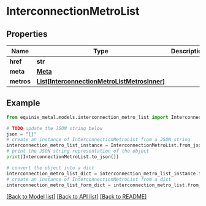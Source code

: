 # InterconnectionMetroList


## Properties

Name | Type | Description | Notes
------------ | ------------- | ------------- | -------------
**href** | **str** |  | [optional] 
**meta** | [**Meta**](Meta.md) |  | [optional] 
**metros** | [**List[InterconnectionMetroListMetrosInner]**](InterconnectionMetroListMetrosInner.md) |  | [optional] 

## Example

```python
from equinix_metal.models.interconnection_metro_list import InterconnectionMetroList

# TODO update the JSON string below
json = "{}"
# create an instance of InterconnectionMetroList from a JSON string
interconnection_metro_list_instance = InterconnectionMetroList.from_json(json)
# print the JSON string representation of the object
print(InterconnectionMetroList.to_json())

# convert the object into a dict
interconnection_metro_list_dict = interconnection_metro_list_instance.to_dict()
# create an instance of InterconnectionMetroList from a dict
interconnection_metro_list_form_dict = interconnection_metro_list.from_dict(interconnection_metro_list_dict)
```
[[Back to Model list]](../README.md#documentation-for-models) [[Back to API list]](../README.md#documentation-for-api-endpoints) [[Back to README]](../README.md)


